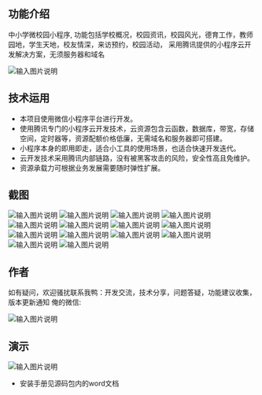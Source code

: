 ## 功能介绍 
    
中小学微校园小程序, 功能包括学校概况，校园资讯，校园风光，德育工作，教师园地，学生天地，校友情深，来访预约，校园活动，
采用腾讯提供的小程序云开发解决方案，无须服务器和域名

 ![输入图片说明](demo/qr.png)


## 技术运用
- 本项目使用微信小程序平台进行开发。
- 使用腾讯专门的小程序云开发技术，云资源包含云函数，数据库，带宽，存储空间，定时器等，资源配额价格低廉，无需域名和服务器即可搭建。
- 小程序本身的即用即走，适合小工具的使用场景，也适合快速开发迭代。
- 云开发技术采用腾讯内部链路，没有被黑客攻击的风险，安全性高且免维护。
- 资源承载力可根据业务发展需要随时弹性扩展。  

## 截图

 ![输入图片说明](demo/26ac7ed6c8342f020a55de4a671bdd9.png)
![输入图片说明](demo/6825ccea911c2367da345b9ee2d8ef5.png)
![输入图片说明](demo/7897c9f7e00a39db87431e7b37f4390.png)
![输入图片说明](demo/ffc7f3cb37e0c06eb86e6aac7976e51.png)
![输入图片说明](demo/a3960c673eed8279fc9dcd534c09943.png)
![输入图片说明](demo/c8ccd968945784f4a27756f8e580938.png)
![输入图片说明](demo/18bd72d1aaf9827968002fa4986832c.png)
![输入图片说明](demo/8d2d9380ebd33d21371c7aff500dcb9.png)
![输入图片说明](demo/d4d75651e94085dfec849a95427bc28.png)
![输入图片说明](demo/739bdbd3b6e6ec9969eb4d1aa6c8e4c.png)
![输入图片说明](demo/86b61f441758475e7e2689126ba7096.png)
![输入图片说明](demo/32f7ce9bd934a24da4de7737e828853.png)
![输入图片说明](demo/b1d45ebe365942cefd3aa7c7eb77d55.png)
![输入图片说明](demo/3f61d9352ec50846da6bf1ff3869ed5.png)

## 作者
如有疑问，欢迎骚扰联系我鸭：开发交流，技术分享，问题答疑，功能建议收集，版本更新通知
俺的微信:

![输入图片说明](demo/image.png)

## 演示

 ![输入图片说明](demo/qr.png)

- 安装手册见源码包内的word文档